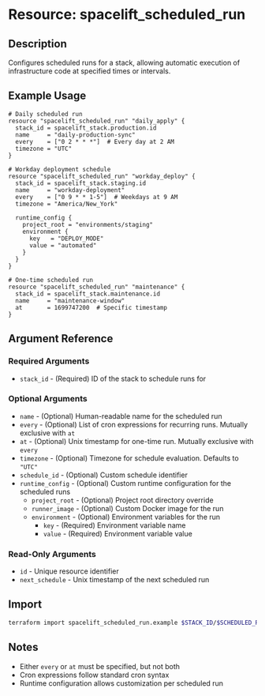 # Resource: spacelift_scheduled_run

## Description
Configures scheduled runs for a stack, allowing automatic execution of infrastructure code at specified times or intervals.

## Example Usage
```hcl
# Daily scheduled run
resource "spacelift_scheduled_run" "daily_apply" {
  stack_id = spacelift_stack.production.id
  name     = "daily-production-sync"
  every    = ["0 2 * * *"]  # Every day at 2 AM
  timezone = "UTC"
}

# Workday deployment schedule
resource "spacelift_scheduled_run" "workday_deploy" {
  stack_id = spacelift_stack.staging.id
  name     = "workday-deployment"
  every    = ["0 9 * * 1-5"]  # Weekdays at 9 AM
  timezone = "America/New_York"
  
  runtime_config {
    project_root = "environments/staging"
    environment {
      key   = "DEPLOY_MODE"
      value = "automated"
    }
  }
}

# One-time scheduled run
resource "spacelift_scheduled_run" "maintenance" {
  stack_id = spacelift_stack.maintenance.id
  name     = "maintenance-window"
  at       = 1699747200  # Specific timestamp
}
```

## Argument Reference

### Required Arguments
* `stack_id` - (Required) ID of the stack to schedule runs for

### Optional Arguments
* `name` - (Optional) Human-readable name for the scheduled run
* `every` - (Optional) List of cron expressions for recurring runs. Mutually exclusive with `at`
* `at` - (Optional) Unix timestamp for one-time run. Mutually exclusive with `every`
* `timezone` - (Optional) Timezone for schedule evaluation. Defaults to `"UTC"`
* `schedule_id` - (Optional) Custom schedule identifier
* `runtime_config` - (Optional) Custom runtime configuration for the scheduled runs
  * `project_root` - (Optional) Project root directory override
  * `runner_image` - (Optional) Custom Docker image for the run
  * `environment` - (Optional) Environment variables for the run
    * `key` - (Required) Environment variable name
    * `value` - (Required) Environment variable value

### Read-Only Arguments
* `id` - Unique resource identifier
* `next_schedule` - Unix timestamp of the next scheduled run

## Import
```bash
terraform import spacelift_scheduled_run.example $STACK_ID/$SCHEDULED_RUN_ID
```

## Notes
* Either `every` or `at` must be specified, but not both
* Cron expressions follow standard cron syntax
* Runtime configuration allows customization per scheduled run